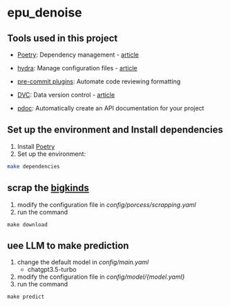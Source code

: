 # epu_denoise

## Tools used in this project
* [Poetry](https://towardsdatascience.com/how-to-effortlessly-publish-your-python-package-to-pypi-using-poetry-44b305362f9f): Dependency management - [article](https://mathdatasimplified.com/2023/06/12/poetry-a-better-way-to-manage-python-dependencies/)
* [hydra](https://hydra.cc/): Manage configuration files - [article](https://mathdatasimplified.com/2023/05/25/stop-hard-coding-in-a-data-science-project-use-configuration-files-instead/)
* [pre-commit plugins](https://pre-commit.com/): Automate code reviewing formatting

* [DVC](https://dvc.org/): Data version control - [article](https://mathdatasimplified.com/2023/02/20/introduction-to-dvc-data-version-control-tool-for-machine-learning-projects-2/)
* [pdoc](https://github.com/pdoc3/pdoc): Automatically create an API documentation for your project

## Set up the environment and Install dependencies
1. Install [Poetry](https://python-poetry.org/docs/#installation)
2. Set up the environment:
```bash
make dependencies
```


## scrap the [bigkinds](https://www.bigkinds.or.kr/v2/news/index.do)
1. modify the configuration file in *config/porcess/scrapping.yaml*
2. run the command
```{bash}
make download
```

## uee LLM to make prediction
1. change the default model in *config/main.yaml*
    - chatgpt3.5-turbo
2. modify the configuration file in *config/model/{model.yaml}*
3. run the command
```{bash}
make predict
```
